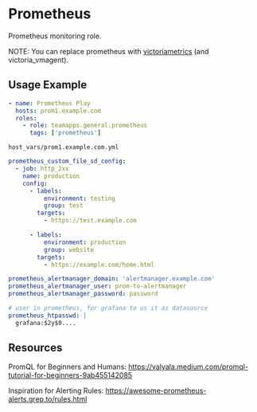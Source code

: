 # Prometheus

Prometheus monitoring role.

NOTE: You can replace prometheus with [victoriametrics](../victoriametrics/README.md) (and victoria_vmagent).

## Usage Example

~~~yaml
- name: Prometheus Play
  hosts: prom1.example.com
  roles:
    - role: teamapps.general.prometheus
      tags: ['prometheus']
~~~

`host_vars/prom1.example.com.yml`

~~~yaml
prometheus_custom_file_sd_config:
  - job: http_2xx
    name: production
    config:
      - labels:
          environment: testing
          group: test
        targets:
          - https://test.example.com

      - labels:
          environment: production
          group: website
        targets:
          - https://example.com/home.html

prometheus_alertmanager_domain: 'alertmanager.example.com'
prometheus_alertmanager_user: prom-to-alertmanager
prometheus_alertmanager_password: password

# user in prometheus, for grafana to us it as datasource
prometheus_htpasswd: |
  grafana:$2y$0....
~~~

## Resources

PromQL for Beginners and Humans:  https://valyala.medium.com/promql-tutorial-for-beginners-9ab455142085

Inspiration for Alerting Rules: https://awesome-prometheus-alerts.grep.to/rules.html
